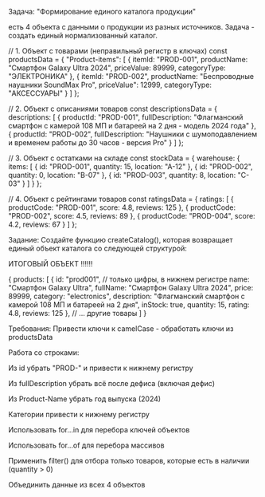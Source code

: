 Задача: "Формирование единого каталога продукции"

есть 4 объекта с данными о продукции из разных источников. Задача - создать единый нормализованный каталог.



// 1. Объект с товарами (неправильный регистр в ключах)
const productsData = {
  "Product-items": [
    {
      itemId: "PROD-001",
      productName: "Смартфон Galaxy Ultra 2024",
      priceValue: 89999,
      categoryType: "ЭЛЕКТРОНИКА"
    },
    {
      itemId: "PROD-002", 
      productName: "Беспроводные наушники SoundMax Pro",
      priceValue": 12999,
      categoryType: "АКСЕССУАРЫ"
    }
  ]
};

// 2. Объект с описаниями товаров
const descriptionsData = {
  descriptions: [
    {
      productId: "PROD-001",
      fullDescription: "Флагманский смартфон с камерой 108 МП и батареей на 2 дня - модель 2024 года"
    },
    {
      productId: "PROD-002",
      fullDescription: "Наушники с шумоподавлением и временем работы до 30 часов - версия Pro"
    }
  ]
};

// 3. Объект с остатками на складе
const stockData = {
  warehouse: {
    items: [
      { id: "PROD-001", quantity: 15, location: "A-12" },
      { id: "PROD-002", quantity: 0, location: "B-07" },
      { id: "PROD-003", quantity: 8, location: "C-03" }
    ]
  }
};

// 4. Объект с рейтингами товаров
const ratingsData = {
  ratings: [
    { productCode: "PROD-001", score: 4.8, reviews: 125 },
    { productCode: "PROD-002", score: 4.5, reviews: 89 },
    { productCode: "PROD-004", score: 4.2, reviews: 67 }
  ]
};



Задание:
Создайте функцию createCatalog(), которая возвращает единый объект каталога со следующей структурой:

ИТОГОВЫЙ ОБЪЕКТ !!!!!!

{
  products: [
    {
      id: "prod001", // только цифры, в нижнем регистре
      name: "Смартфон Galaxy Ultra",
      fullName: "Смартфон Galaxy Ultra 2024",
      price: 89999,
      category: "electronics",
      description: "Флагманский смартфон с камерой 108 МП и батареей на 2 дня",
      inStock: true,
      quantity: 15,
      rating: 4.8,
      reviews: 125
    },
    // ... другие товары
  ]
}



Требования:
Привести ключи к camelCase - обработать ключи из productsData

Работа со строками:

Из id убрать "PROD-" и привести к нижнему регистру

Из fullDescription убрать всё после дефиса (включая дефис)

Из Product-Name убрать год выпуска (2024)

Категории привести к нижнему регистру

Использовать for...in для перебора ключей объектов

Использовать for...of для перебора массивов


Применить filter() для отбора только товаров, которые есть в наличии (quantity > 0)

Объединить данные из всех 4 объектов